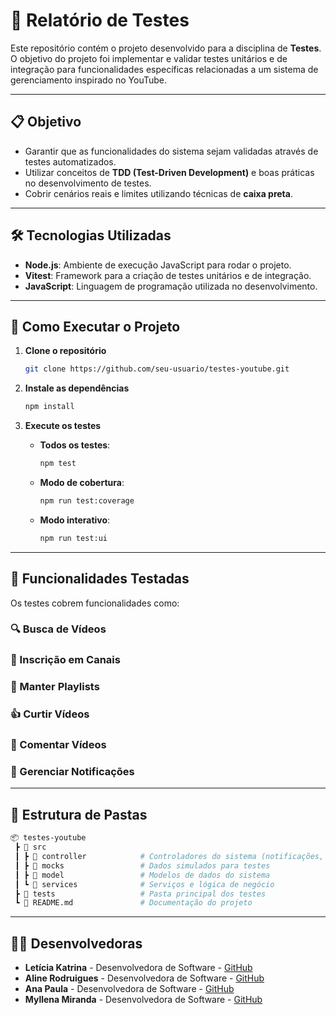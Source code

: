 # 🚀 Relatório de Testes

Este repositório contém o projeto desenvolvido para a disciplina de **Testes**. O objetivo do projeto foi implementar e validar testes unitários e de integração para funcionalidades específicas relacionadas a um sistema de gerenciamento inspirado no YouTube.  

---

## 📋 Objetivo  

- Garantir que as funcionalidades do sistema sejam validadas através de testes automatizados.  
- Utilizar conceitos de **TDD (Test-Driven Development)** e boas práticas no desenvolvimento de testes.  
- Cobrir cenários reais e limites utilizando técnicas de **caixa preta**.

---

## 🛠️ Tecnologias Utilizadas  

- **Node.js**: Ambiente de execução JavaScript para rodar o projeto.  
- **Vitest**: Framework para a criação de testes unitários e de integração.  
- **JavaScript**: Linguagem de programação utilizada no desenvolvimento.  

---

## 🚀 Como Executar o Projeto  

1. **Clone o repositório**  
   ```bash
   git clone https://github.com/seu-usuario/testes-youtube.git
   ```

2. **Instale as dependências**  
   ```bash
   npm install
   ```

3. **Execute os testes**  
   - **Todos os testes**:  
     ```bash
     npm test
     ```  
   - **Modo de cobertura**:  
     ```bash
     npm run test:coverage
     ```  
   - **Modo interativo**:  
     ```bash
     npm run test:ui
     ```

---

## 🧪 Funcionalidades Testadas

Os testes cobrem funcionalidades como:
### 🔍 Busca de Vídeos
### 📢 Inscrição em Canais
### 📂 Manter Playlists
### 👍 Curtir Vídeos
### 💬 Comentar Vídeos
### 🔔 Gerenciar Notificações

---

## 📂 Estrutura de Pastas  

```bash
📦 testes-youtube
 ┣ 📂 src
 ┃ ┣ 📂 controller            # Controladores do sistema (notificações, vídeos, etc.)
 ┃ ┣ 📂 mocks                 # Dados simulados para testes
 ┃ ┣ 📂 model                 # Modelos de dados do sistema
 ┃ ┗ 📂 services              # Serviços e lógica de negócio
 ┣ 📂 tests                   # Pasta principal dos testes
 ┗ 📜 README.md               # Documentação do projeto
```

---

## 👩‍💻 Desenvolvedoras  

- **Letícia Katrina** - Desenvolvedora de Software - [GitHub](https://github.com/lk4trina)  
- **Aline Rodruigues** - Desenvolvedora de Software - [GitHub](https://github.com/Boninixs)  
- **Ana Paula** - Desenvolvedora de Software - [GitHub](https://github.com/anapaula)  
- **Myllena Miranda** - Desenvolvedora de Software - [GitHub](https://github.com/myllenam)  
